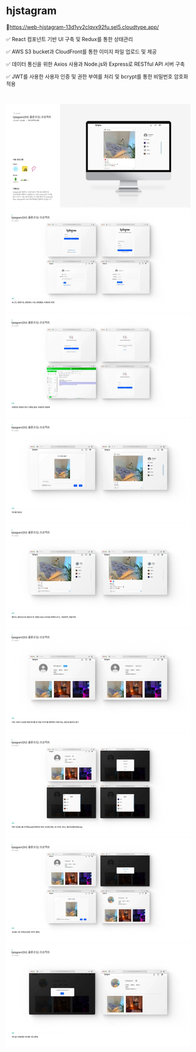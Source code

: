 # hjstagram

🔗https://web-hjstagram-13d1yv2clqvx92fu.sel5.cloudtype.app/

✅ React 컴포넌트 기반 UI 구축 및 Redux를 통한 상태관리

✅ AWS S3 bucket과 CloudFront를 통한 이미지 파일 업로드 및 제공
  
✅ 데이터 통신을 위한 Axios 사용과 Node.js와 Express로 RESTful API 서버 구축
  
✅ JWT를 사용한 사용자 인증 및 권한 부여를 처리 및 bcrypt를 통한 비밀번호 암호화 적용

<br>

![1.project](./frontend/public/img/1.project.png)
![2.project](./frontend/public/img/2.project.png)
![3.project](./frontend/public/img/3.project.png)
![4.project](./frontend/public/img/4.project.png)
![5.project](./frontend/public/img/5.project.png)
![6.project](./frontend/public/img/6.project.png)
![7.project](./frontend/public/img/7.project.png)
![8.project](./frontend/public/img/8.project.png)
![9.project](./frontend/public/img/9.project.png)
